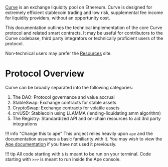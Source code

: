 [Curve](https://www.curve.fi) is an exchange liquidity pool on Ethereum. Curve is designed for extremely 
efficient stablecoin trading and low risk, supplemental fee income for liquidity providers, without an 
opportunity cost.

This documentation outlines the technical implementation of the core Curve protocol and related smart contracts. 
It may be useful for contributors to the Curve codebase, third party integrators or technically proficient users 
of the protocol.

Non-technical users may prefer the [Resources](https://resources.curve.fi/) site.

# Protocol Overview

Curve can be broadly separated into the following categories:

1. The DAO: Protocol governance and value accrual
2. StableSwap: Exchange contracts for stable assets
3. CryptoSwap: Exchange contracts for volatile assets
3. crvUSD: Stablecoin using LLAMMA (lending-liquidating amm algorithm) 
5. The Registry: Standardized API and on-chain resources to aid 3rd party integrations


!!! info "Change this to ape"
    This project relies heavily upon ``ape`` and the documentation assumes a basic familiarity with it. You may 
    wish to view the [Ape documentation](https://docs.apeworx.io/ape/stable/index.html) if you have not used 
    it previously.

!!! tip
    All code starting with ``$`` is meant to be run on your terminal. Code starting with ``>>>`` is meant to run 
    inside the Ape console.